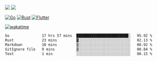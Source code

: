 [![](https://img.shields.io/badge/Windows_11-Pro-292e33?style=flat-square&logo=windows&logoColor=ffffff)](https://www.microsoft.com/en-us/windows/)
[![](https://img.shields.io/badge/macOS-Sonoma-292e33?style=flat-square&logo=apple&logoColor=ffffff)](https://www.apple.com/macbook-pro/) 

[![Go](https://img.shields.io/badge/-Go-DEA584?style=flat&logo=go&logoColor=000000)](https://golang.org/)
[![Rust](https://img.shields.io/badge/-Rust-DEA584?style=flat&logo=rust&logoColor=000000)](https://www.rust-lang.org)
[![Flutter](https://img.shields.io/badge/-Flutter-DEA584?style=flat&logo=flutter&logoColor=000000)](https://flutter.dev/)

[![wakatime](https://wakatime.com/badge/user/9bb0c784-91ca-4b5c-8e9c-b13ece0f7b09.svg)](https://wakatime.com/@9bb0c784-91ca-4b5c-8e9c-b13ece0f7b09)


<!--START_SECTION:waka-->

```txt
Go               17 hrs 57 mins  ████████████████████████░   95.92 %
Rust             23 mins         ▓░░░░░░░░░░░░░░░░░░░░░░░░   02.13 %
Markdown         10 mins         ▒░░░░░░░░░░░░░░░░░░░░░░░░   00.92 %
GitIgnore file   9 mins          ▒░░░░░░░░░░░░░░░░░░░░░░░░   00.84 %
Text             1 min           ░░░░░░░░░░░░░░░░░░░░░░░░░   00.15 %
```

<!--END_SECTION:waka-->
